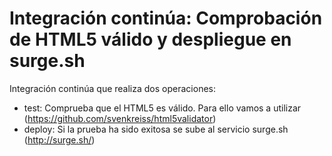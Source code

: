 # Integración continúa: Comprobación de HTML5 válido y despliegue en surge.sh 

Integración continúa que realiza dos operaciones:

* test: Comprueba que el HTML5 es válido. Para ello vamos a utilizar (https://github.com/svenkreiss/html5validator)
* deploy: Si la prueba ha sido exitosa se sube al servicio surge.sh (http://surge.sh/)


